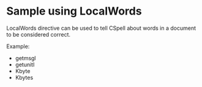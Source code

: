 # Sample using LocalWords

LocalWords directive can be used to tell CSpell about words in a document to be considered correct.

Example:

- getmsgl
- getunitl
- Kbyte
- Kbytes

<!--- LocalWords: rstmbk num getl getmsgl Kbytes Kbyte getunitl -->
